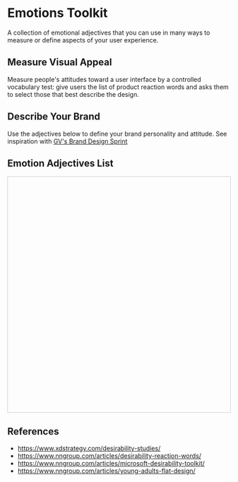 # Emotions Toolkit
A collection of emotional adjectives that you can use in many ways to measure or define aspects of your user experience.


## Measure Visual Appeal
Measure people's attitudes toward a user interface by a controlled vocabulary test: give users the list of product reaction words and asks them to select those that best describe the design.


## Describe Your Brand
Use the adjectives below to define your brand personality and attitude. See inspiration with [GV's Brand Design Sprint](https://library.gv.com/the-three-hour-brand-sprint-3ccabf4b768a?gi=b4f4a56040dc)


## Emotion Adjectives List
<iframe class="airtable-embed" src="hhttps://airtable.com/tblHA1uYqnVN3lTBN/viwb0zTNt5gTzDY0A?backgroundColor=green&viewControls=on" frameborder="0" onmousewheel="" width="100%" height="533" style="background: transparent; border: 1px solid #ccc;"></iframe>



## References
- https://www.xdstrategy.com/desirability-studies/
- https://www.nngroup.com/articles/desirability-reaction-words/
- https://www.nngroup.com/articles/microsoft-desirability-toolkit/
- https://www.nngroup.com/articles/young-adults-flat-design/